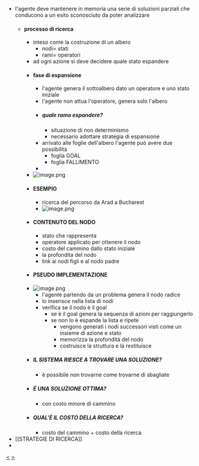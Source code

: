 - l'agente deve mantenere in memoria una serie di soluzioni parziali che conducono a un esito sconosciuto da poter analizzare
	- #### processo di ricerca
		- inteso come la costruzione di un albero
			- nodi= stati
			- rami= operatori
		- ad ogni azione si deve decidere quale stato espandere
		- #### fase di espansione
			- l'agente genera il sottoalbero dato un operatore e uno stato iniziale
			- l'agente non attua l'operatore, genera solo l'albero
			- ##### quale  ramo espandere?
				- situazione di non determinismo
				- necessario adottare strategia di espansione
			- arrivato alle foglie dell'albero l'agente può avere due possibilità
				- foglia GOAL
				- foglia FALLIMENTO
			-
		- ![image.png](../assets/image_1678447395160_0.png)
		- #### ESEMPIO
			- ricerca del percorso da Arad a Bucharest
			- ![image.png](../assets/image_1678447622677_0.png)
		- #### CONTENUTO DEL NODO
			- stato che rappresenta
			- operatore applicato per ottenere il nodo
			- costo del cammino dallo stato iniziale
			- la profondita del nodo
			- link ai nodi figli e al nodo padre
		- #### PSEUDO IMPLEMENTAZIONE
		- ![image.png](../assets/image_1678448256664_0.png)
			- l'agente partendo da un problema genera il nodo radice
			- lo inserisce nella lista di nodi
			- verifica se il nodo è il goal
				- se è il goal genera la sequenza di azioni per raggiungerlo
				- se non lo è espande la lista e ripete
					- vengono generati i nodi successori visti come un insieme di azione e stato
					- memorizza la profondità del nodo
					- costruisce la struttura e la restituisce
		- ##### IL SISTEMA RIESCE A TROVARE UNA SOLUZIONE?
			- è possibile non trovarne come trovarne di sbagliate
		- ##### È UNA SOLUZIONE OTTIMA?
			- con costo minore di cammino
		- ##### QUAL'È IL COSTO DELLA RICERCA?
			- costo del cammino + costo della ricerca
- [[STRATEGIE DI RICERCA]]
-
[<](pages/computer_vision/object_detection/instance_level_object_detection.md) [>](pages/computer_vision/object_detection/shape_based_matching.md)
